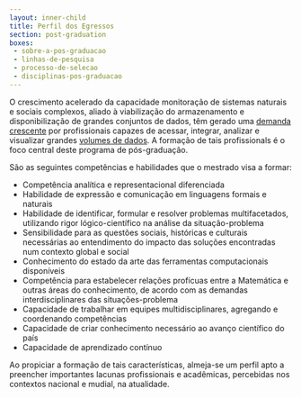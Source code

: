 ```yaml
---
layout: inner-child
title: Perfil dos Egressos
section: post-graduation
boxes:
 - sobre-a-pos-graduacao
 - linhas-de-pesquisa
 - processo-de-selecao
 - disciplinas-pos-graduacao
---
```


O crescimento acelerado da capacidade monitoração de sistemas naturais
e sociais complexos, aliado à viabilização do armazenamento e
disponibilização de grandes conjuntos de dados, têm gerado uma
[demanda crescente][demanda] por profissionais capazes de acessar,
integrar, analizar e visualizar grandes [volumes de dados][dados]. A
formação de tais profissionals é o foco central deste programa de
pós-graduação.

São as seguintes competências e habilidades que o mestrado visa a
formar:

- Competência analítica e representacional diferenciada
- Habilidade de expressão e comunicação em linguagens formais e
  naturais
- Habilidade de identificar, formular e resolver problemas
  multifacetados, utilizando rigor lógico-científico na análise da
  situação-problema
- Sensibilidade para as questões sociais, históricas e culturais
  necessárias ao entendimento do impacto das soluções encontradas num
  contexto global e social
- Conhecimento do estado da arte das ferramentas computacionais
  disponíveis
- Competência para estabelecer relações profícuas entre a Matemática e
  outras áreas do conhecimento, de acordo com as demandas
  interdisciplinares das situações-problema
- Capacidade de trabalhar em equipes multidisciplinares, agregando e
  coordenando competências
- Capacidade de criar conhecimento necessário ao avanço científico do
  país
- Capacidade de aprendizado contínuo

Ao propiciar a formação de tais características, almeja-se um perfil
apto a preencher importantes lacunas profissionais e acadêmicas,
percebidas nos contextos nacional e mudial, na atualidade.

[demanda]: http://flowingdata.com/2009/06/04/rise-of-the-data-scientist
[dados]: http://radar.oreilly.com/2010/06/what-is-data-science.html


